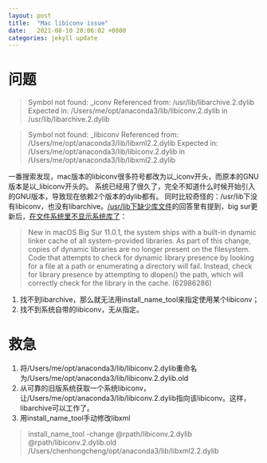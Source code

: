 ```yaml
---
layout: post
title:  "Mac libiconv issue"
date:   2021-08-10 20:06:02 +0800
categories: jekyll update
---
```


# 问题
> Symbol not found: _iconv
>  Referenced from: /usr/lib/libarchive.2.dylib
>  Expected in: /Users/me/opt/anaconda3/lib/libiconv.2.dylib
> in /usr/lib/libarchive.2.dylib

> Symbol not found: _libiconv
>  Referenced from: /Users/me/opt/anaconda3/lib/libxml2.2.dylib
>  Expected in: /Users/me/opt/anaconda3/lib/libiconv.2.dylib
> in /Users/me/opt/anaconda3/lib/libxml2.2.dylib

一番搜索发现，mac版本的libiconv很多符号都改为以_iconv开头，而原本的GNU版本是以_libiconv开头的。
系统已经用了很久了，完全不知道什么时候开始引入的GNU版本，导致现在依赖2个版本的dylib都有。
同时比较奇怪的：/usr/lib下没有libiconv，也没有libarchive。[/usr/lib下缺少库文件](https://developer.apple.com/forums/thread/655588)的回答里有提到，big sur更新后，[在文件系统里不显示系统库了](https://developer.apple.com/documentation/macos-release-notes/macos-big-sur-11_0_1-release-notes)：
> New in macOS Big Sur 11.0.1, the system ships with a built-in dynamic linker cache of all system-provided libraries. As part of this change, copies of dynamic libraries are no longer present on the filesystem. Code that attempts to check for dynamic library presence by looking for a file at a path or enumerating a directory will fail. Instead, check for library presence by attempting to dlopen() the path, which will correctly check for the library in the cache. (62986286)

1. 找不到libarchive，那么就无法用install_name_tool来指定使用某个libiconv；
2. 找不到系统自带的libiconv，无从指定。


# 救急
1. 将/Users/me/opt/anaconda3/lib/libiconv.2.dylib重命名为/Users/me/opt/anaconda3/lib/libiconv.2.dylib.old
2. 从可靠的旧版系统获取一个系统libiconv，让/Users/me/opt/anaconda3/lib/libiconv.2.dylib指向该libiconv。这样，libarchive可以工作了。
3. 用install_name_tool手动修改libxml
> install_name_tool -change @rpath/libiconv.2.dylib @rpath/libiconv.2.dylib.old /Users/chenhongcheng/opt/anaconda3/lib/libxml2.2.dylib

